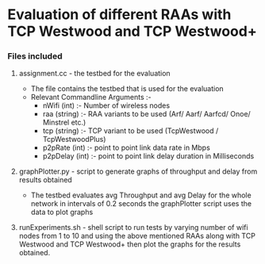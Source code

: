 # Evaluation of different RAAs with TCP Westwood and TCP Westwood+

### Files included 

1. assignment.cc - the testbed for the evaluation
    * The file contains the testbed that is used for the evaluation
    * Relevant Commandline Arguments :-
        * nWifi (int) :- Number of wireless nodes
        * raa (string) :- RAA variants to be used  (Arf/ Aarf/ Aarfcd/ Onoe/ Minstrel etc.)
        * tcp (string) :- TCP variant to be used (TcpWestwood / TcpWestwoodPlus)
        * p2pRate (int) :- point to point link data rate in Mbps
        * p2pDelay (int) :- point to point link delay duration in Milliseconds

2. graphPlotter.py - script to generate graphs of throughput and delay from results obtained 
    * The testbed evaluates avg Throughput and avg Delay for the whole network in intervals of 0.2 seconds the graphPlotter script uses the data to plot graphs
3. runExperiments.sh - shell script to run tests by varying number of wifi nodes from 1 to 10 and using the above mentioned RAAs along with TCP Westwood and TCP Westwood+ then plot the graphs for the results obtained.
